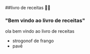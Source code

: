 ##livro de receitas :cook:

### "Bem vindo ao livro de receitas"

ola bem vindo ao livro de receitas
<ul>
	<li>strogonof de frango</li>
	<li>pavê</li>
</ul>	
	